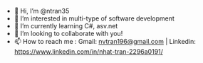 - 👋 Hi, I’m @ntran35
- 👀 I’m interested in multi-type of software development
- 🌱 I’m currently learning C#, asv.net
- 💞️ I’m looking to collaborate with you!
- 📫 How to reach me : Gmail: nvtran196@gmail.com | Linkedin: https://www.linkedin.com/in/nhat-tran-2296a0191/
<!---
ntran35/ntran35 is a ✨ special ✨ repository because its `README.md` (this file) appears on your GitHub profile.
You can click the Preview link to take a look at your changes.
--->
